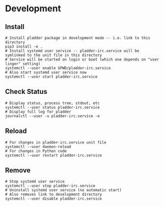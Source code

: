 # Development

## Install

    # Install pladder package in development mode -- i.e. link to this directory
    pip3 install -e .
    # Install systemd user service -- pladder-irc.service will be symlinked to the unit file in this directory
    # Service will be started on login or boot (which one depends on "user linger" setting)
    systemctl --user enable $PWD/pladder-irc.service
    # Also start systemd user service now
    systemctl --user start pladder-irc.service

## Check Status

    # Display status, process tree, stdout, etc
    systemctl --user status pladder-irc.service
    # Display full log for pladder
    journalctl --user -u pladder-irc.service -e

## Reload

    # For changes in pladder-irc.service unit file
    systemctl --user daemon-reload
    # For changes in Python code
    systemctl --user restart pladder-irc.service

## Remove

    # Stop systemd user service
    systemctl --user stop pladder-irc.service
    # Uninstall systemd user service (no automatic start)
    # Also removes link to development directory
    systemctl --user disable pladder-irc.service
